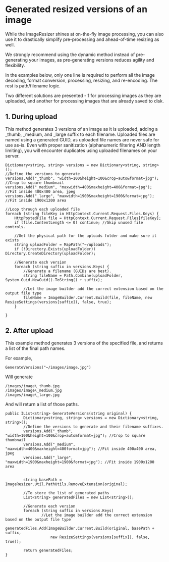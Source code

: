 # Generated resized versions of an image

While the ImageResizer shines at on-the-fly image processing, you can also use it to drastically simplify pre-processing and ahead-of-time resizing as well.

We strongly recommend using the dynamic method instead of pre-generating your images, as pre-generating versions reduces agility and flexibility.

In the examples below, only one line is required to perform all the image decoding, format conversion, processing, resizing, and re-encoding. The rest is path/filename logic.

Two different solutions are presented - 1 for processing images as they are uploaded, and another for processing images that are already saved to disk.

## 1. During upload

This method generates 3 versions of an image as it is uploaded, adding a \_thumb, \_medium, and \_large suffix to each filename. Uploaded files are named using a generated GUID, as uploaded file names are never safe for use as-is. Even with proper sanitization (alphanumeric filtering AND length limiting), you will encounter duplicates using uploaded filenames on your server.

	Dictionary<string, string> versions = new Dictionary<string, string>();
	//Define the versions to generate
	versions.Add("_thumb", "width=100&height=100&crop=auto&format=jpg"); //Crop to square thumbnail
	versions.Add("_medium", "maxwidth=400&maxheight=400&format=jpg"); //Fit inside 400x400 area, jpeg
	versions.Add("_large", "maxwidth=1900&maxheight=1900&format=jpg"); //Fit inside 1900x1200 area
	
	//Loop through each uploaded file
	foreach (string fileKey in HttpContext.Current.Request.Files.Keys) {
	    HttpPostedFile file = HttpContext.Current.Request.Files[fileKey];
	    if (file.ContentLength <= 0) continue; //Skip unused file controls.
			
	    //Get the physical path for the uploads folder and make sure it exists
	    string uploadFolder = MapPath("~/uploads");
	    if (!Directory.Exists(uploadFolder)) Directory.CreateDirectory(uploadFolder);
			
	    //Generate each version
	    foreach (string suffix in versions.Keys) {
	        //Generate a filename (GUIDs are best).
	        string fileName = Path.Combine(uploadFolder, System.Guid.NewGuid().ToString() + suffix);

	        //Let the image builder add the correct extension based on the output file type
	        fileName = ImageBuilder.Current.Build(file, fileName, new ResizeSettings(versions[suffix]), false, true);
	    }
			
	}


## 2. After upload

This example method generates 3 versions of the specified file, and returns a list of the final path names.

For example,

	GenerateVersions("~/images/image.jpg")

Will generate

	/images/image\_thumb.jpg
	/images/image\_medium.jpg
	/images/image\_large.jpg

And will return a list of those paths.


	public IList<string> GenerateVersions(string original) {
			Dictionary<string, string> versions = new Dictionary<string, string>();
			//Define the versions to generate and their filename suffixes.
			versions.Add("_thumb", "width=100&height=100&crop=auto&format=jpg"); //Crop to square thumbnail
			versions.Add("_medium", "maxwidth=400&maxheight=400format=jpg"); //Fit inside 400x400 area, jpeg
			versions.Add("_large", "maxwidth=1900&maxheight=1900&format=jpg"); //Fit inside 1900x1200 area


			string basePath = ImageResizer.Util.PathUtils.RemoveExtension(original);

			//To store the list of generated paths
			List<string> generatedFiles = new List<string>();

			//Generate each version
			foreach (string suffix in versions.Keys)
					//Let the image builder add the correct extension based on the output file type
					generatedFiles.Add(ImageBuilder.Current.Build(original, basePath + suffix, 
						new ResizeSettings(versions[suffix]), false, true));

			return generatedFiles;	 
	}

